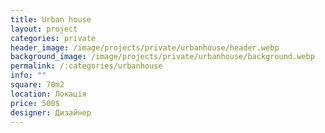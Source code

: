 ```yaml
---
title: Urban house
layout: project
categories: private
header_image: /image/projects/private/urbanhouse/header.webp
background_image: /image/projects/private/urbanhouse/background.webp
permalink: /:categories/urbanhouse
info: ""
square: 70m2
location: Локація
price: 500$
designer: Дизайнер
---
```

